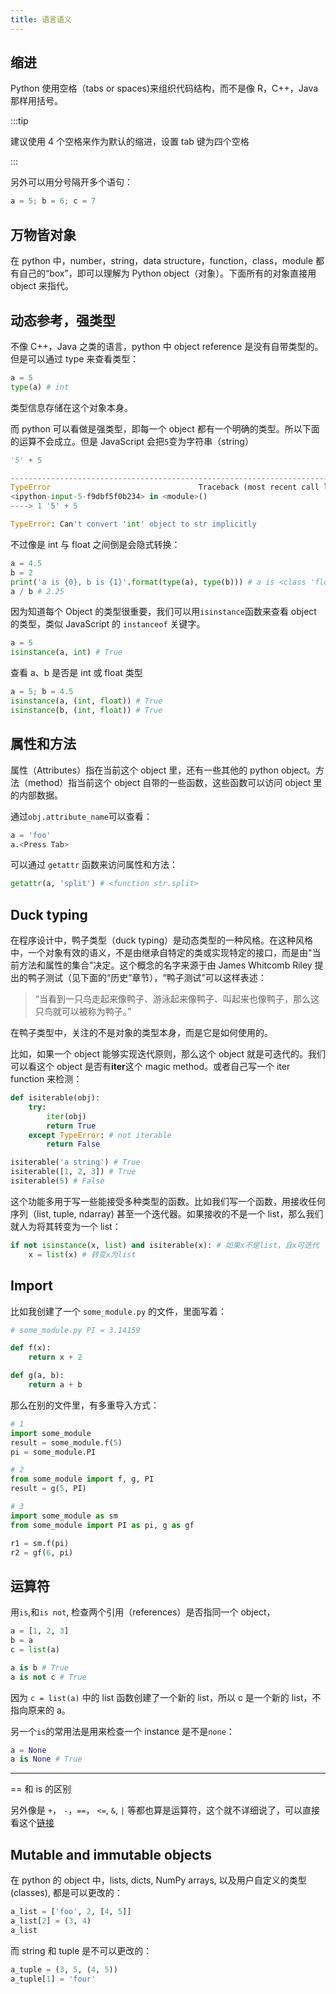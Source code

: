 ```yaml
---
title: 语言语义
---
```


## 缩进

Python 使用空格（tabs or spaces)来组织代码结构，而不是像 R，C++，Java 那样用括号。

:::tip

建议使用 4 个空格来作为默认的缩进，设置 tab 键为四个空格

:::

另外可以用分号隔开多个语句：

```py
a = 5; b = 6; c = 7
```

## 万物皆对象

在 python 中，number，string，data structure，function，class，module 都有自己的“box”，即可以理解为 Python object（对象）。下面所有的对象直接用 object 来指代。

## 动态参考，强类型

不像 C++，Java 之类的语言，python 中 object reference 是没有自带类型的。但是可以通过 type 来查看类型：

```py
a = 5
type(a) # int
```

类型信息存储在这个对象本身。

而 python 可以看做是强类型，即每一个 object 都有一个明确的类型。所以下面的运算不会成立。但是 JavaScript 会把`5`变为字符串（string）

```py
'5' + 5
```

```py
---------------------------------------------------------------------------
TypeError                                 Traceback (most recent call last)
<ipython-input-5-f9dbf5f0b234> in <module>()
----> 1 '5' + 5

TypeError: Can't convert 'int' object to str implicitly
```

不过像是 int 与 float 之间倒是会隐式转换：

```py
a = 4.5
b = 2
print('a is {0}, b is {1}'.format(type(a), type(b))) # a is <class 'float'>, b is <class 'int'>
a / b # 2.25
```

因为知道每个 Object 的类型很重要，我们可以用`isinstance`函数来查看 object 的类型，类似 JavaScript 的 `instanceof` 关键字。

```py
a = 5
isinstance(a, int) # True
```

查看 a、b 是否是 int 或 float 类型

```py
a = 5; b = 4.5
isinstance(a, (int, float)) # True
isinstance(b, (int, float)) # True
```

## 属性和方法

属性（Attributes）指在当前这个 object 里，还有一些其他的 python object。方法（method）指当前这个 object 自带的一些函数，这些函数可以访问 object 里的内部数据。

通过`obj.attribute_name`可以查看：

```py
a = 'foo'
a.<Press Tab>
```

可以通过 `getattr` 函数来访问属性和方法：

```py
getattr(a, 'split') # <function str.split>
```

## Duck typing

在程序设计中，鸭子类型（duck typing）是动态类型的一种风格。在这种风格中，一个对象有效的语义，不是由继承自特定的类或实现特定的接口，而是由"当前方法和属性的集合"决定。这个概念的名字来源于由 James Whitcomb Riley 提出的鸭子测试（见下面的“历史”章节），“鸭子测试”可以这样表述：

> “当看到一只鸟走起来像鸭子、游泳起来像鸭子、叫起来也像鸭子，那么这只鸟就可以被称为鸭子。”

在鸭子类型中，关注的不是对象的类型本身，而是它是如何使用的。

比如，如果一个 object 能够实现迭代原则，那么这个 object 就是可迭代的。我们可以看这个 object 是否有**iter**这个 magic method。或者自己写一个 iter function 来检测：

```py
def isiterable(obj):
    try:
        iter(obj)
        return True
    except TypeError: # not iterable
        return False
```

```py
isiterable('a string') # True
isiterable([1, 2, 3]) # True
isiterable(5) # False
```

这个功能多用于写一些能接受多种类型的函数。比如我们写一个函数，用接收任何序列（list, tuple, ndarray) 甚至一个迭代器。如果接收的不是一个 list，那么我们就人为将其转变为一个 list：

```py
if not isinstance(x, list) and isiterable(x): # 如果x不是list，且x可迭代
    x = list(x) # 转变x为list
```

## Import

比如我创建了一个 `some_module.py` 的文件，里面写着：

```py
# some_module.py PI = 3.14159

def f(x):
    return x + 2

def g(a, b):
    return a + b
```

那么在别的文件里，有多重导入方式：

```py
# 1
import some_module
result = some_module.f(5)
pi = some_module.PI

# 2
from some_module import f, g, PI
result = g(5, PI)

# 3
import some_module as sm
from some_module import PI as pi, g as gf

r1 = sm.f(pi)
r2 = gf(6, pi)
```

## 运算符

用`is`,和`is not`, 检查两个引用（references）是否指同一个 object，

```py
a = [1, 2, 3]
b = a
c = list(a)

a is b # True
a is not c # True
```

因为 `c = list(a)` 中的 list 函数创建了一个新的 list，所以 c 是一个新的 list，不指向原来的 a。

另一个`is`的常用法是用来检查一个 instance 是不是`none`：

```py
a = None
a is None # True
```

---

== 和 is 的区别

另外像是 `+`， `-`，`==`， `<=`, `&`, `|` 等都也算是运算符，这个就不详细说了，可以直接看这个[链接](http://www.runoob.com/python/python-operators.html)

## Mutable and immutable objects

在 python 的 object 中，lists, dicts, NumPy arrays, 以及用户自定义的类型(classes), 都是可以更改的：

```py
a_list = ['foo', 2, [4, 5]]
a_list[2] = (3, 4)
a_list
```

而 string 和 tuple 是不可以更改的：

```py
a_tuple = (3, 5, (4, 5))
a_tuple[1] = 'four'
```
